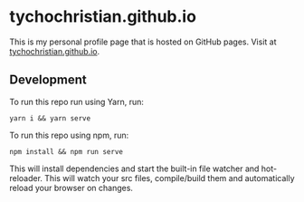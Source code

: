 # tychochristian.github.io
This is my personal profile page that is hosted on GitHub pages. Visit at [tychochristian.github.io](https://tychochristian.github.io/).

## Development
To run this repo run using Yarn, run:
```
yarn i && yarn serve
```

To run this repo using npm, run:
```
npm install && npm run serve
```

This will install dependencies and start the built-in file watcher and hot-reloader. This will watch your src files, compile/build them and automatically reload your browser on changes.
